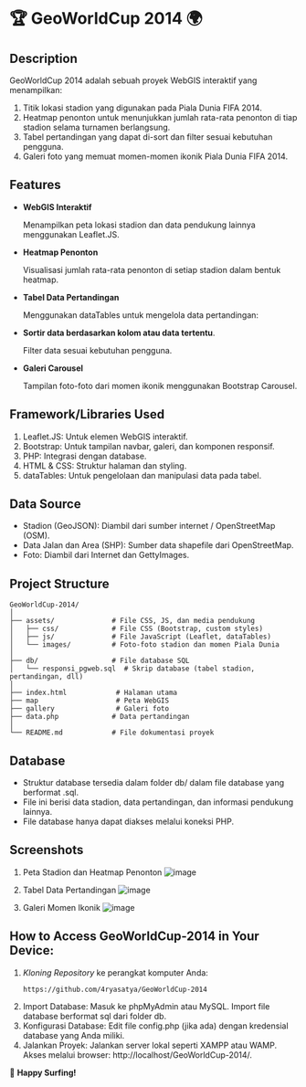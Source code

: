 # 🏆 GeoWorldCup 2014 🌍


## Description
GeoWorldCup 2014 adalah sebuah proyek WebGIS interaktif yang menampilkan:

1. Titik lokasi stadion yang digunakan pada Piala Dunia FIFA 2014.
2. Heatmap penonton untuk menunjukkan jumlah rata-rata penonton di tiap stadion selama turnamen berlangsung.
3. Tabel pertandingan yang dapat di-sort dan filter sesuai kebutuhan pengguna.
4. Galeri foto yang memuat momen-momen ikonik Piala Dunia FIFA 2014.

## Features
- **WebGIS Interaktif**

  Menampilkan peta lokasi stadion dan data pendukung lainnya menggunakan Leaflet.JS.

- **Heatmap Penonton**

  Visualisasi jumlah rata-rata penonton di setiap stadion dalam bentuk heatmap.

- **Tabel Data Pertandingan**

  Menggunakan dataTables untuk mengelola data pertandingan:

- **Sortir data berdasarkan kolom atau data tertentu**.

  Filter data sesuai kebutuhan pengguna.


- **Galeri Carousel**

  Tampilan foto-foto dari momen ikonik menggunakan Bootstrap Carousel.


 
## Framework/Libraries Used
  1. Leaflet.JS: Untuk elemen WebGIS interaktif.
  2. Bootstrap: Untuk tampilan navbar, galeri, dan komponen responsif.
  3. PHP: Integrasi dengan database.
  4. HTML & CSS: Struktur halaman dan styling.
  5. dataTables: Untuk pengelolaan dan manipulasi data pada tabel.



## Data Source
  - Stadion (GeoJSON): Diambil dari sumber internet / OpenStreetMap (OSM).
  - Data Jalan dan Area (SHP): Sumber data shapefile dari OpenStreetMap.
  - Foto: Diambil dari Internet dan GettyImages.



## Project Structure
```
GeoWorldCup-2014/
│
├── assets/              # File CSS, JS, dan media pendukung
│   ├── css/             # File CSS (Bootstrap, custom styles)
│   ├── js/              # File JavaScript (Leaflet, dataTables)
│   └── images/          # Foto-foto stadion dan momen Piala Dunia
│
├── db/                  # File database SQL
│   └── responsi_pgweb.sql  # Skrip database (tabel stadion, pertandingan, dll)
│
├── index.html            # Halaman utama
├── map                   # Peta WebGIS
├── gallery               # Galeri foto
├── data.php             # Data pertandingan
│
└── README.md            # File dokumentasi proyek
```

## Database
- Struktur database tersedia dalam folder db/ dalam file database yang berformat .sql.
- File ini berisi data stadion, data pertandingan, dan informasi pendukung lainnya.
- File database hanya dapat diakses melalui koneksi PHP.

## Screenshots
1. Peta Stadion dan Heatmap Penonton
![image](https://github.com/user-attachments/assets/0df381e4-ff25-4fe7-ab01-4d9f3c452d63)

2. Tabel Data Pertandingan
![image](https://github.com/user-attachments/assets/e843e413-ede9-4b0f-8fdf-3acbce148210)

3. Galeri Momen Ikonik
![image](https://github.com/user-attachments/assets/e362a5bf-481a-4b07-bb8f-20033fdbfd0f)

## How to Access GeoWorldCup-2014 in Your Device:
1. _Kloning Repository_ ke perangkat komputer Anda:
   ```
   https://github.com/4ryasatya/GeoWorldCup-2014
   ```
2. Import Database:
   Masuk ke phpMyAdmin atau MySQL.
   Import file database berformat sql dari folder db.
3. Konfigurasi Database:
   Edit file config.php (jika ada) dengan kredensial database yang Anda miliki.
4. Jalankan Proyek:
   Jalankan server lokal seperti XAMPP atau WAMP.
   Akses melalui browser: http://localhost/GeoWorldCup-2014/.

🎉 **Happy Surfing!**
